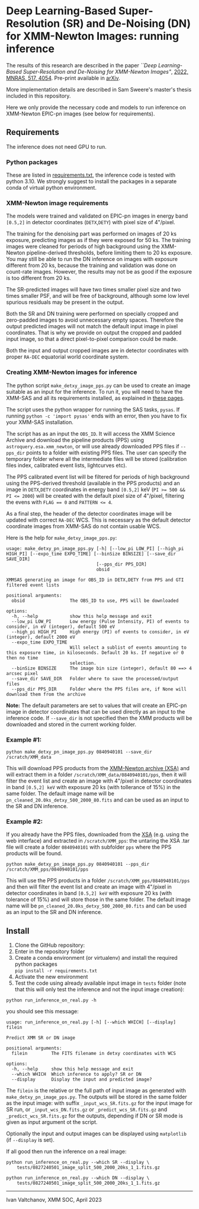 # Deep Learning-Based Super-Resolution (SR) and De-Noising (DN) for XMM-Newton Images: running inference

The results of this research are described in the paper <em>``Deep Learning-Based Super-Resolution and De-Noising for XMM-Newton Images"</em>, [2022, MNRAS, 517, 4054](https://doi.org/10.1093/mnras/stac2437). Pre-print available in [arXiv](https://arxiv.org/pdf/2205.01152.pdf).

More implementation details are described in Sam Sweere's master's thesis included in this repository.

Here we only provide the necessary code and models to run inference on XMM-Newton EPIC-pn images (see below for requirements).

## Requirements

The inference does not need GPU to run.

### Python packages

These are listed in [requirements.txt](requirements.txt), the inference code is tested with python 3.10. We strongly suggest to install the packages in a separate conda of virtual python environment.

### XMM-Newton image requirements

The models were trained and validated on EPIC-pn images in energy band `[0.5,2]` in detector coordinates (`DETX`,`DETY`) with pixel size of 4"/pixel.

The training for the denoising part was performed on images of 20 ks exposure, predicting images as if they were exposed for 50 ks. The training images were cleaned for periods of high background using the XMM-Newton pipeline-derived thresholds, before limiting them to 20 ks exposure. You may still be able to run the DN inference on images with exposure different from 20 ks, because the training and validation was done on count-rate images. However, the results may not be as good if the exposure is too different from 20 ks.

The SR-predicted images will have two times smaller pixel size and two times smaller PSF, and will be free of background, although some low level spurious residuals may be present in the output.

Both the SR and DN training were performed on specially cropped and zero-padded images to avoid unnecessary empty spaces. Therefore the output predicted images will not match the default input image in pixel coordinates. That is why we provide on output the cropped and padded input image, so that a direct pixel-to-pixel comparison could be made. 

Both the input and output cropped images are in detector coordinates with proper `RA-DEC` equatorial world coordinate system.

### Creating XMM-Newton images for inference

The python script `make_detxy_image_pps.py` can be used to create an image suitable as an input for the inference. To run it, you will need to have the XMM-SAS and all its requirements installed, as explained in [these pages](https://www.cosmos.esa.int/web/xmm-newton/download-and-install-sas). 

The script uses the python wrapper for running the SAS tasks, `pysas`. If running `python -c 'import pysas'` ends with an error, then you have to fix your XMM-SAS installation.

The script has as an input the `OBS_ID`. It will access the XMM Science Archive and download the pipeline products (PPS) using `astroquery.esa.xmm_newton`, or will use already downloaded PPS files if `--pps_dir` points to a folder with existing PPS files. The user can specify the temporary folder where all the intermediate files will be stored (calibration files index, calibrated event lists, lightcurves etc). 

The PPS calibrated event list will be filtered for periods of high background using the PPS-derived threshold (available in the PPS products) and an image in `DETX`,`DETY` coordinates in energy band `[0.5,2]` keV (`PI >= 500 && PI <= 2000`) will be created with the default pixel size of 4"/pixel, filtering the evens with `FLAG == 0` and `PATTERN <= 4`.

As a final step, the header of the detector coordinates image will be updated with correct `RA-DEC` WCS. This is necessary as the default detector coordinate images from XMM-SAS do not contain usable WCS.

Here is the help for `make_detxy_image_pps.py`: 

```
usage: make_detxy_pn_image_pps.py [-h] [--low_pi LOW_PI] [--high_pi HIGH_PI] [--expo_time EXPO_TIME] [--binSize BINSIZE] [--save_dir SAVE_DIR]
                                  [--pps_dir PPS_DIR]
                                  obsid

XMMSAS generating an image for OBS_ID in DETX,DETY from PPS and GTI filtered event lists

positional arguments:
  obsid                 The OBS_ID to use, PPS will be downloaded

options:
  -h, --help            show this help message and exit
  --low_pi LOW_PI       Low energy (Pulse Intensity, PI) of events to consider, in eV (integer), default 500 eV
  --high_pi HIGH_PI     High energy (PI) of events to consider, in eV (integer), default 2000 eV
  --expo_time EXPO_TIME
                        Will select a sublist of events amounting to this exposure time, in kiloseconds. Default 20 ks. If negative or 0 then no time
                        selection.
  --binSize BINSIZE     The image bin size (integer), default 80 ==> 4 arcsec pixel
  --save_dir SAVE_DIR   Folder where to save the processed/output files
  --pps_dir PPS_DIR     Folder where the PPS files are, if None will download them from the archive

```

**Note:** The default parameters are set to values that will create an EPIC-pn image in detector coordinates that can be used directly as an input to the inference code. If `--save_dir` is not specified then the XMM products will be downloaded and stored in the current working folder. 


### Example #1:

```
python make_detxy_pn_image_pps.py 0840940101 --save_dir /scratch/XMM_data
```

This will download PPS products from the [XMM-Newton archive (XSA)](http://nxsa.esac.esa.int/nxsa-web/#search) and will extract them in a folder `/scratch/XMM_data/0840940101/pps`, then it will filter the event list and create an image with 4"/pixel in detector coordinates in band `[0.5,2] keV` with exposure 20 ks (with tollerance of 15%) in the same folder. The default image name will be `pn_cleaned_20.0ks_detxy_500_2000_80.fits` and can be used as an input to the SR and DN inference.

### Example #2:

If you already have the PPS files, downloaded from the [XSA](http://nxsa.esac.esa.int/nxsa-web/#search) (e.g. using the web interface) and extracted in `/scratch/XMM_pps`: the untaring the XSA .tar file will create a folder `0840940101` with subfolder `pps` where the PPS products will be found.

```
python make_detxy_pn_image_pps.py 0840940101 --pps_dir /scratch/XMM_pps/0840940101/pps
```

This will use the PPS products in a folder `/scratch/XMM_pps/0840940101/pps` and then will filter the event list and create an image with 4"/pixel in detector coordinates in band `[0.5,2] keV` with exposure 20 ks (with tolerance of 15%) and will store those in the same folder. The default image name will be `pn_cleaned_20.0ks_detxy_500_2000_80.fits` and can be used as an input to the SR and DN inference. 


## Install

1. Clone the GitHub repository:<br/>
2. Enter in the repository folder
3. Create a conda environment (or virtualenv) and install the required python packages <br/> `pip install -r requirements.txt`
4. Activate the new environment
5. Test the code using already available input image in `tests` folder (note that this will only test the inference and not the input image creation):

```
python run_inference_on_real.py -h
```
you should see this message:
```
usage: run_inference_on_real.py [-h] [--which WHICH] [--display] filein

Predict XMM SR or DN image

positional arguments:
  filein         The FITS filename in detxy coordinates with WCS

options:
  -h, --help     show this help message and exit
  --which WHICH  Which inference to apply? SR or DN
  --display      Display the input and predicted image?
```
The `filein` is the relative or the full path of input image as generated with `make_detxy_pn_image_pps.py`. The outputs will be stored in the same folder as the input image: with suffix `_input_wcs_SR.fits.gz` for the input image for SR run, or `_input_wcs_DN.fits.gz`  or `_predict_wcs_SR.fits.gz` and `_predict_wcs_SR.fits.gz` for the outputs, depending if DN or SR mode is given as input argument ot the script.

Optionally the input and output images can be displayed using `matplotlib` (if `--display` is set).

If all good then run the inference on a real image:

```
python run_inference_on_real.py --which SR --display \
    tests/0827240501_image_split_500_2000_20ks_1_1.fits.gz

python run_inference_on_real.py --which DN --display \
    tests/0827240501_image_split_500_2000_20ks_1_1.fits.gz
```
---

Ivan Valtchanov, XMM SOC, April 2023 
